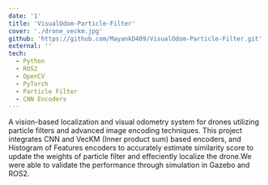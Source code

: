 ```yaml
---
date: '1'
title: 'VisualOdom-Particle-Filter'
cover: './drone_veckm.jpg'
github: 'https://github.com/MayankD409/VisualOdom-Particle-Filter.git'
external: ''
tech:
  - Python
  - ROS2
  - OpenCV
  - PyTorch
  - Particle Filter
  - CNN Encoders
---
```


A vision-based localization and visual odometry system for drones utilizing particle filters and advanced image encoding techniques. This project integrates CNN and VecKM (Inner product sum) based encoders, and Histogram of Features encoders to accurately estimate similarity score to update the weights of particle filter and effeciently localize the drone.We were able to validate the performance through simulation in Gazebo and ROS2.
